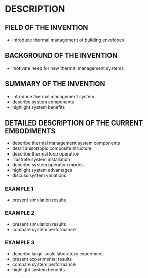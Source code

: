 # DESCRIPTION

## FIELD OF THE INVENTION

- introduce thermal management of building envelopes

## BACKGROUND OF THE INVENTION

- motivate need for new thermal management systems

## SUMMARY OF THE INVENTION

- introduce thermal management system
- describe system components
- highlight system benefits

## DETAILED DESCRIPTION OF THE CURRENT EMBODIMENTS

- describe thermal management system components
- detail anisotropic composite structure
- describe thermal loop operation
- illustrate system installation
- describe system operation modes
- highlight system advantages
- discuss system variations

### EXAMPLE 1

- present simulation results

### EXAMPLE 2

- present simulation results
- compare system performance

### EXAMPLE 3

- describe large-scale laboratory experiment
- present experimental results
- compare system performance
- highlight system benefits

